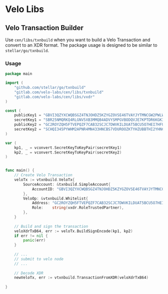 # Velo Libs

## Velo Transaction Builder
Use `cen/libs/txnbuild` when you want to build a Velo Transaction and convert to an XDR format. The package usage is designed to be similar to `stellar/go/txnbuild`.

### Usage
```go
package main

import (
	"github.com/stellar/go/txnbuild"
	"gitlab.com/velo-labs/cen/libs/txnbuild"
	"gitlab.com/velo-labs/cen/libs/vxdr"
)

const (
	publicKey1 = "GBVI3QZYXCWQBSGZ4TNJOHDZ5KZYGZOVSE46TVAYJYTMNCGW2PWLWO73"
	secretKey1 = "SBR25NMQRKQ4RLGNV5XB3MMQB4ADVYSMPGVBODQVJE7KPTDR6KGK3XMX"
	publicKey2 = "GC2ROYZQH5FTVEPQZF7CAB32SCJC7DWVKILDUAT5BCU5O7HEI7HFUB25"
	secretKey2 = "SCHQI345PYWHM2APNR4MN433HNCBS7VDUROOZKTYHZUBBTHI2YHNCJ4G"
)

var (
	kp1, _ = vconvert.SecretKeyToKeyPair(secretKey1)
	kp2, _ = vconvert.SecretKeyToKeyPair(secretKey2)
)


func main() {
	// Create Velo Transaction
    veloTx := vtxnbuild.VeloTx{
        SourceAccount: &txnbuild.SimpleAccount{
            AccountID: "GBVI3QZYXCWQBSGZ4TNJOHDZ5KZYGZOVSE46TVAYJYTMNCGW2PWLWO73",
        },
        VeloOp: &vtxnbuild.Whitelist{
            Address: "GC2ROYZQH5FTVEPQZF7CAB32SCJC7DWVKILDUAT5BCU5O7HEI7HFUB25",
            Role:    string(vxdr.RoleTrustedPartner),
        },
    }
    
    // Build and sign the transaction
    veloXdrTxB64, err := veloTx.BuildSignEncode(kp1, kp2)
    if err != nil {
    	panic(err)
    }
    
    // ...
    // submit to velo node
    // ...
    
    // Decode XDR
    newVeloTx, err := vtxnbuild.TransactionFromXDR(veloXdrTxB64)
    
}
```
